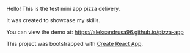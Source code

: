 Hello! This is the test mini app pizza delivery.

It was created to showcase my skills.

You can view the demo at: https://aleksandrusa96.github.io/pizza-app

This project was bootstrapped with [Create React App](https://github.com/facebook/create-react-app).
